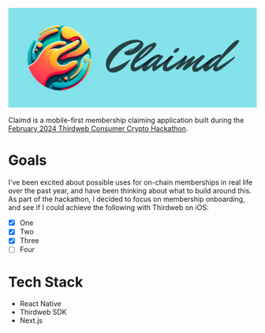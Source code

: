 ![Claimd: Memberships for You](https://github.com/kevinwo/Claimd/blob/main/ClamdWordmarkLogo.jpg?raw=true)

Claimd is a mobile-first membership claiming application built during the [February 2024 Thirdweb Consumer Crypto Hackathon](https://thirdweb.com/hackathon/consumer-crypto).

# Goals

I've been excited about possible uses for on-chain memberships in real life over the past year, and have been thinking about what to build around this. As part of the hackathon, I decided to focus on membership onboarding, and see if I could achieve the following with Thirdweb on iOS:

- [x] One
- [x] Two
- [x] Three
- [ ] Four

# Tech Stack

- React Native
- Thirdweb SDK
- Next.js